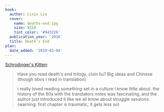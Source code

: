 ```yaml
---
book:
  author: Cixin Liu
  cover:
    name: deaths-end.jpg
    size: 9318
    tint_color: '#943226'
  publication_year: '2016'
  title: Death’s End
plan:
  date_added: '2019-03-04'
---
```


[Schrodinger's Kitten](https://twitter.com/schrodingerskit/status/1102565027784073216):

> Have you read death's end trilogy, cixin liu? Big ideas and Chinese (though obvs I read in translation)
>
> i really loved reading something set in a culture I know little about. the history of the 60s with the translators notes was fascinating, and the author just introduced it like we all know about struggle sessions. (warning: first chapter is traumatic, it gets less so)